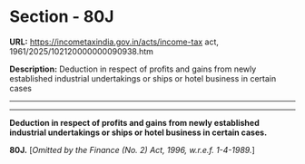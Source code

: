 # Section - 80J

**URL:** https://incometaxindia.gov.in/acts/income-tax act, 1961/2025/102120000000090938.htm

**Description:** Deduction in respect of profits and gains from newly established industrial undertakings or ships or hotel business in certain cases

---

****  
  
**Deduction in respect of profits and gains from newly established industrial undertakings or ships or hotel business in certain cases.**

**80J.** [_Omitted by the Finance (No. 2) Act, 1996, w.r.e.f. 1-4-1989._]